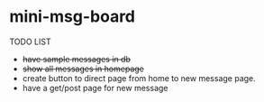 # mini-msg-board


TODO LIST
- ~~have sample messages in db~~
- ~~show all messages in homepage~~
- create button to direct page from home to new message page.
- have a get/post page for new message